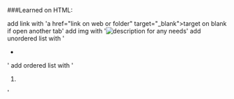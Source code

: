 ###Learned on HTML:

add link with 'a href="link on web or folder" target="_blank">target on blank if open another tab</a>' 
add img with '<img src="link on web or folder" alt="description for any needs" height="" width="">' 
add unordered list with  '<ul><li></li></ul>' 
add ordered list with '<ol><li></li></ol>' 
